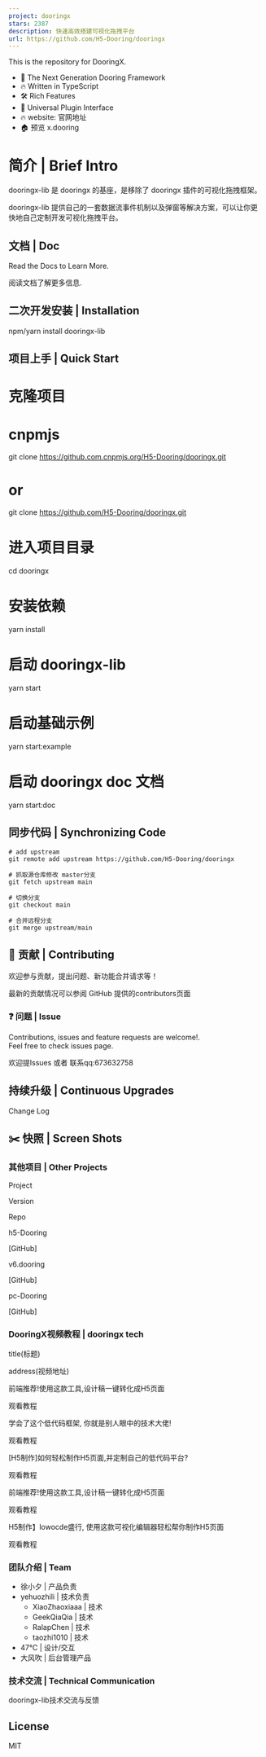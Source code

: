 ```yaml
---
project: dooringx
stars: 2387
description: 快速高效搭建可视化拖拽平台
url: https://github.com/H5-Dooring/dooringx
---
```


This is the repository for DooringX.

-   💪 The Next Generation Dooring Framework
-   🔥 Written in TypeScript
-   🛠️ Rich Features
-   🔩 Universal Plugin Interface
-   🔥 website: 官网地址
-   🏠 预览 x.dooring

简介 | Brief Intro
================

dooringx-lib 是 dooringx 的基座，是移除了 dooringx 插件的可视化拖拽框架。

dooringx-lib 提供自己的一套数据流事件机制以及弹窗等解决方案，可以让你更快地自己定制开发可视化拖拽平台。

文档 | Doc
--------

Read the Docs to Learn More.

阅读文档了解更多信息.

二次开发安装 | Installation
---------------------

npm/yarn  install dooringx-lib

项目上手 | Quick Start
------------------

# 克隆项目
# cnpmjs
git clone https://github.com.cnpmjs.org/H5-Dooring/dooringx.git

# or
git clone https://github.com/H5-Dooring/dooringx.git

# 进入项目目录
cd dooringx

# 安装依赖
yarn install

# 启动 dooringx-lib
yarn start

# 启动基础示例
yarn start:example

# 启动 dooringx doc 文档
yarn start:doc

同步代码 | Synchronizing Code
-------------------------

```
# add upstream
git remote add upstream https://github.com/H5-Dooring/dooringx

# 抓取源仓库修改 master分支
git fetch upstream main

# 切换分支
git checkout main

# 合并远程分支
git merge upstream/main
```

🤝 贡献 | Contributing
--------------------

欢迎参与贡献，提出问题、新功能合并请求等！

最新的贡献情况可以参阅 GitHub 提供的contributors页面

### ❓ 问题 | Issue

Contributions, issues and feature requests are welcome!.  
Feel free to check issues page.

欢迎提Issues 或者 联系qq:673632758

持续升级 | Continuous Upgrades
--------------------------

Change Log

✂️ 快照 | Screen Shots
--------------------

### 其他项目 | Other Projects

Project

Version

Repo

h5-Dooring

\[GitHub\]

v6.dooring

\[GitHub\]

pc-Dooring

\[GitHub\]

### DooringX视频教程 | dooringx tech

title(标题)

address(视频地址)

前端推荐!使用这款工具,设计稿一键转化成H5页面

观看教程

学会了这个低代码框架, 你就是别人眼中的技术大佬!

观看教程

\[H5制作\]如何轻松制作H5页面,并定制自己的低代码平台?

观看教程

前端推荐!使用这款工具,设计稿一键转化成H5页面

观看教程

H5制作】lowocde盛行, 使用这款可视化编辑器轻松帮你制作H5页面

观看教程

### 团队介绍 | Team

-   徐小夕 | 产品负责
-   yehuozhili | 技术负责
    -   XiaoZhaoxiaaa | 技术
    -   GeekQiaQia | 技术
    -   RalapChen | 技术
    -   taozhi1010 | 技术
-   47℃ | 设计/交互
-   大风吹 | 后台管理产品

### 技术交流 | Technical Communication

dooringx-lib技术交流与反馈

License
-------

MIT
